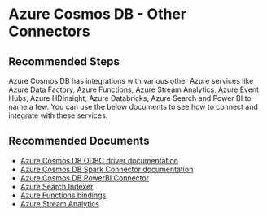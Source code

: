 <properties
	pageTitle="Cosmos DB - Other Connectors"
	description="Cosmos DB  - Other Connectors"
	service="microsoft.documentdb"
	resource="databaseAccounts"
	authors="bharathsreenivas"
	displayOrder="98"
	selfHelpType="resource"
	supportTopicIds="32597545"
	resourceTags=""
	productPesIds="15585"
	cloudEnvironments="public"
/>
# Azure Cosmos DB - Other Connectors

## **Recommended Steps**
Azure Cosmos DB has integrations with various other Azure services like Azure Data Factory, Azure Functions, Azure Stream Analytics, Azure Event Hubs, Azure HDInsight, Azure Databricks, Azure Search and Power BI to name a few. 
You can use the below documents to see how to connect and integrate with these services.

## **Recommended Documents**
* [Azure Cosmos DB ODBC driver documentation](https://docs.microsoft.com/azure/cosmos-db/odbc-driver)
* [Azure Cosmos DB Spark Connector documentation](https://docs.microsoft.com/azure/cosmos-db/spark-connector)
* [Azure Cosmos DB PowerBI Connector](https://docs.microsoft.com/azure/cosmos-db/powerbi-visualize)
* [Azure Search Indexer](https://docs.microsoft.com/azure/search/search-howto-index-cosmosdb?toc=/azure/cosmos-db/toc.json)
* [Azure Functions bindings](https://docs.microsoft.com/azure/azure-functions/functions-bindings-cosmosdb?toc=/azure/cosmos-db/toc.json)
* [Azure Stream Analytics](https://docs.microsoft.com/azure/stream-analytics/stream-analytics-define-outputs#azure-cosmos-db)
